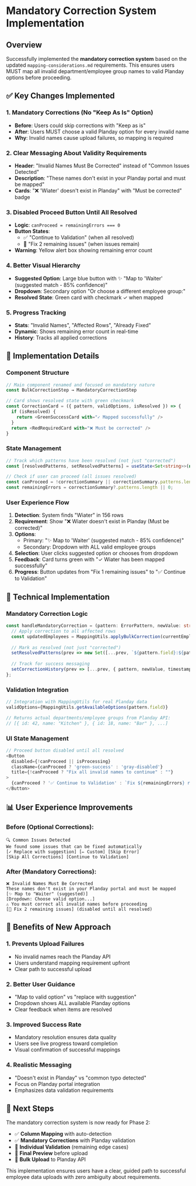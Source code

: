 # Mandatory Correction System Implementation

## Overview

Successfully implemented the **mandatory correction system** based on the updated `mapping-considerations.md` requirements. This ensures users MUST map all invalid department/employee group names to valid Planday options before proceeding.

## ✅ Key Changes Implemented

### 1. **Mandatory Corrections** (No "Keep As Is" Option)
- **Before**: Users could skip corrections with "Keep as is" 
- **After**: Users MUST choose a valid Planday option for every invalid name
- **Why**: Invalid names cause upload failures, so mapping is required

### 2. **Clear Messaging About Validity Requirements**
- **Header**: "Invalid Names Must Be Corrected" instead of "Common Issues Detected"
- **Description**: "These names don't exist in your Planday portal and must be mapped"
- **Cards**: "❌ 'Wiater' doesn't exist in Planday" with "Must be corrected" badge

### 3. **Disabled Proceed Button Until All Resolved**
- **Logic**: `canProceed = remainingErrors === 0`
- **Button States**:
  - ✅ "Continue to Validation" (when all resolved)
  - 🚫 "Fix 2 remaining issues" (when issues remain)
- **Warning**: Yellow alert box showing remaining error count

### 4. **Better Visual Hierarchy** 
- **Suggested Option**: Large blue button with ✨ "Map to 'Waiter' (suggested match - 85% confidence)"
- **Dropdown**: Secondary option "Or choose a different employee group:" 
- **Resolved State**: Green card with checkmark ✓ when mapped

### 5. **Progress Tracking**
- **Stats**: "Invalid Names", "Affected Rows", "Already Fixed"
- **Dynamic**: Shows remaining error count in real-time
- **History**: Tracks all applied corrections

## 🎯 Implementation Details

### Component Structure
```typescript
// Main component renamed and focused on mandatory nature
const BulkCorrectionStep → MandatoryCorrectionStep

// Card shows resolved state with green checkmark
const CorrectionCard = ({ pattern, validOptions, isResolved }) => {
  if (isResolved) {
    return <GreenSuccessCard with="✓ Mapped successfully" />
  }
  return <RedRequiredCard with="❌ Must be corrected" />
}
```

### State Management
```typescript
// Track which patterns have been resolved (not just "corrected")
const [resolvedPatterns, setResolvedPatterns] = useState<Set<string>>(new Set());

// Check if user can proceed (all issues resolved)
const canProceed = !correctionSummary || correctionSummary.patterns.length === 0;
const remainingErrors = correctionSummary?.patterns.length || 0;
```

### User Experience Flow
1. **Detection**: System finds "Wiater" in 156 rows
2. **Requirement**: Show "❌ Wiater doesn't exist in Planday (Must be corrected)"
3. **Options**: 
   - Primary: "✨ Map to 'Waiter' (suggested match - 85% confidence)"
   - Secondary: Dropdown with ALL valid employee groups
4. **Selection**: User clicks suggested option or chooses from dropdown
5. **Feedback**: Card turns green with "✓ Wiater has been mapped successfully"
6. **Progress**: Button updates from "Fix 1 remaining issues" to "✅ Continue to Validation"

## 🔧 Technical Implementation

### Mandatory Correction Logic
```typescript
const handleMandatoryCorrection = (pattern: ErrorPattern, newValue: string) => {
  // Apply correction to all affected rows
  const updatedEmployees = MappingUtils.applyBulkCorrection(currentEmployees, pattern, newValue);
  
  // Mark as resolved (not just "corrected")
  setResolvedPatterns(prev => new Set([...prev, `${pattern.field}:${pattern.invalidName}`]));
  
  // Track for success messaging
  setCorrectionHistory(prev => [...prev, { pattern, newValue, timestamp: new Date() }]);
};
```

### Validation Integration
```typescript
// Integration with MappingUtils for real Planday data
validOptions={MappingUtils.getAvailableOptions(pattern.field)}

// Returns actual departments/employee groups from Planday API:
// [{ id: 42, name: "Kitchen" }, { id: 18, name: "Bar" }, ...]
```

### UI State Management
```typescript
// Proceed button disabled until all resolved
<Button
  disabled={!canProceed || isProcessing}
  className={canProceed ? 'green-success' : 'gray-disabled'}
  title={!canProceed ? "Fix all invalid names to continue" : ""}
>
  {canProceed ? '✅ Continue to Validation' : `Fix ${remainingErrors} remaining issues`}
</Button>
```

## 📊 User Experience Improvements

### Before (Optional Corrections):
```
🔍 Common Issues Detected
We found some issues that can be fixed automatically
[✓ Replace with suggestion] [✏️ Custom] [Skip Error] 
[Skip All Corrections] [Continue to Validation]
```

### After (Mandatory Corrections):
```
❌ Invalid Names Must Be Corrected  
These names don't exist in your Planday portal and must be mapped
[✨ Map to "Waiter" (suggested)] 
[Dropdown: Choose valid option...]
⚠️ You must correct all invalid names before proceeding
[🚫 Fix 2 remaining issues] (disabled until all resolved)
```

## 🎉 Benefits of New Approach

### 1. **Prevents Upload Failures**
- No invalid names reach the Planday API
- Users understand mapping requirement upfront
- Clear path to successful upload

### 2. **Better User Guidance** 
- "Map to valid option" vs "replace with suggestion"
- Dropdown shows ALL available Planday options
- Clear feedback when items are resolved

### 3. **Improved Success Rate**
- Mandatory resolution ensures data quality
- Users see live progress toward completion
- Visual confirmation of successful mappings

### 4. **Realistic Messaging**
- "Doesn't exist in Planday" vs "common typo detected"
- Focus on Planday portal integration
- Emphasizes data validation requirements

## 🚀 Next Steps

The mandatory correction system is now ready for Phase 2:
- ✅ **Column Mapping** with auto-detection
- ✅ **Mandatory Corrections** with Planday validation
- 🔄 **Individual Validation** (remaining edge cases)
- 🔄 **Final Preview** before upload  
- 🔄 **Bulk Upload** to Planday API

This implementation ensures users have a clear, guided path to successful employee data uploads with zero ambiguity about requirements. 
